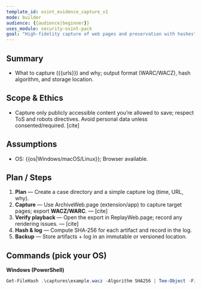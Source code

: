 ```yaml
---
template_id: osint_evidence_capture_v1
mode: builder
audience: {{audience|beginner}}
uses_module: security-osint-pack
goal: "High‑fidelity capture of web pages and preservation with hashes"
---
```


## Summary
- What to capture ({{urls}}) and why; output format (WARC/WACZ), hash algorithm, and storage location.

## Scope & Ethics
- Capture only publicly accessible content you’re allowed to save; respect ToS and robots directives. Avoid personal data unless consented/required. [cite]

## Assumptions
- OS: {{os|Windows/macOS/Linux}}; Browser available.

## Plan / Steps
1) **Plan** — Create a case directory and a simple capture log (time, URL, why).
2) **Capture** — Use ArchiveWeb.page (extension/app) to capture target pages; export **WACZ/WARC**. — [cite]
3) **Verify playback** — Open the export in ReplayWeb.page; record any rendering issues. — [cite]
4) **Hash & log** — Compute SHA‑256 for each artifact and record in the log.
5) **Backup** — Store artifacts + log in an immutable or versioned location.

## Commands (pick your OS)
**Windows (PowerShell)**
```powershell
Get-FileHash .\captures\example.wacz -Algorithm SHA256 | Tee-Object -FilePath .\captures\hashes.txt -Append
